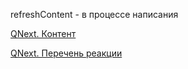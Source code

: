 
refreshContent - в процессе написания





[QNext. Контент](/docs-test/ph/QNext-admin-content-about-05-09)

[QNext. Перечень реакции](/docs-test/ph/QNext-admin-reaction-about-05-01)

